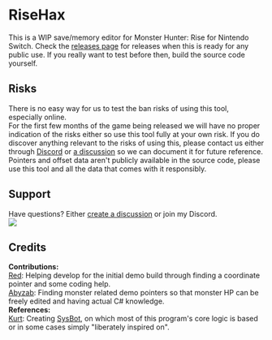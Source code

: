 # RiseHax  
This is a WIP save/memory editor for Monster Hunter: Rise for Nintendo Switch.
Check the [releases page](https://github.com/Glazelf/RiseHax/releases) for releases when this is ready for any public use. If you really want to test before then, build the source code yourself.  

## Risks
There is no easy way for us to test the ban risks of using this tool, especially online.  
For the first few months of the game being released we will have no proper indication of the risks either so use this tool fully at your own risk. If you do discover anything relevant to the risks of using this, please contact us either through [Discord](https://discord.gg/5NsYYuvm7D) or [a discussion](https://github.com/Glazelf/RiseHax/discussions) so we can document it for future reference.  
Pointers and offset data aren't publicly available in the source code, please use this tool and all the data that comes with it responsibly.

## Support
Have questions? Either [create a discussion](https://github.com/Glazelf/RiseHax/discussions) or join my Discord.  
<a href="https://discord.gg/5NsYYuvm7D"><img src="https://canary.discordapp.com/api/guilds/826479009206108188/widget.png?style=banner2"></a>

## Credits
**Contributions:**  
[Red](https://github.com/hp3721): Helping develop for the initial demo build through finding a coordinate pointer and some coding help.  
[Abyzab](https://github.com/abyzab): Finding monster related demo pointers so that monster HP can be freely edited and having actual C# knowledge.  
**References:**  
[Kurt](https://github.com/kwsch): Creating [SysBot](https://github.com/kwsch/SysBot.NET), on which most of this program's core logic is based or in some cases simply "liberately inspired on".

